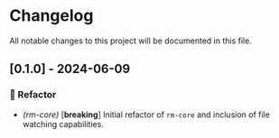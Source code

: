 # Changelog

All notable changes to this project will be documented in this file.

## [0.1.0] - 2024-06-09

### 🚜 Refactor

- *(rm-core)* [**breaking**] Initial refactor of `rm-core` and inclusion of file watching capabilities.

<!-- generated by git-cliff -->
